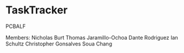 # TaskTracker
PCBALF

Members: 
Nicholas Burt
Thomas Jaramillo-Ochoa
Dante Rodriguez
Ian Schultz
Christopher Gonsalves
Soua Chang
